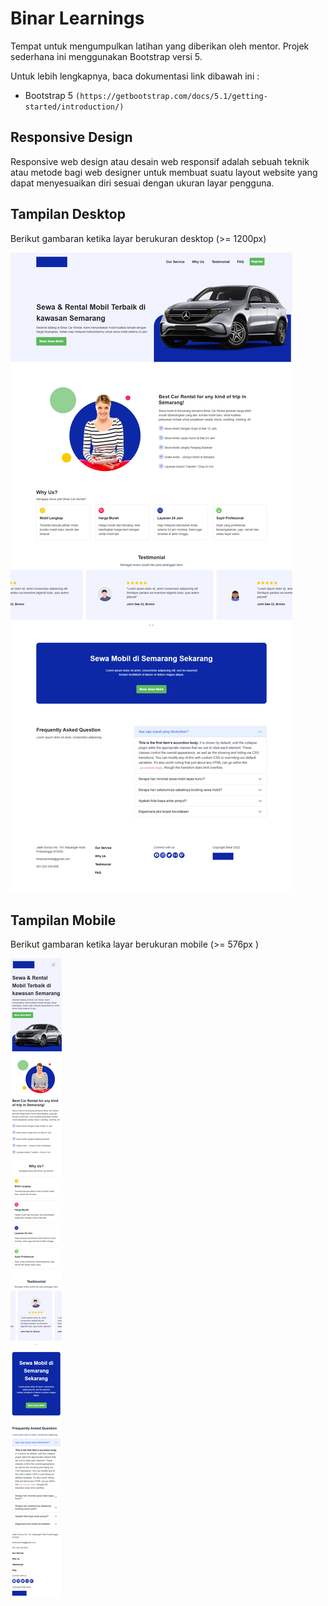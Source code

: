 # Binar Learnings

Tempat untuk mengumpulkan latihan yang diberikan oleh mentor. Projek sederhana ini menggunakan Bootstrap versi 5.

Untuk lebih lengkapnya, baca dokumentasi link dibawah ini :

 - Bootstrap 5 `(https://getbootstrap.com/docs/5.1/getting-started/introduction/)`

## Responsive Design

Responsive web design atau desain web responsif adalah sebuah teknik atau metode bagi web designer untuk membuat suatu layout website yang dapat menyesuaikan diri sesuai dengan ukuran layar pengguna.


## Tampilan Desktop

Berikut gambaran ketika layar berukuran desktop (>= 1200px)

![diagram](./img/bcr_desktop.png)


## Tampilan Mobile

Berikut gambaran ketika layar berukuran mobile (>= 576px )

![diagram](./img/bcr_mobile.png)
